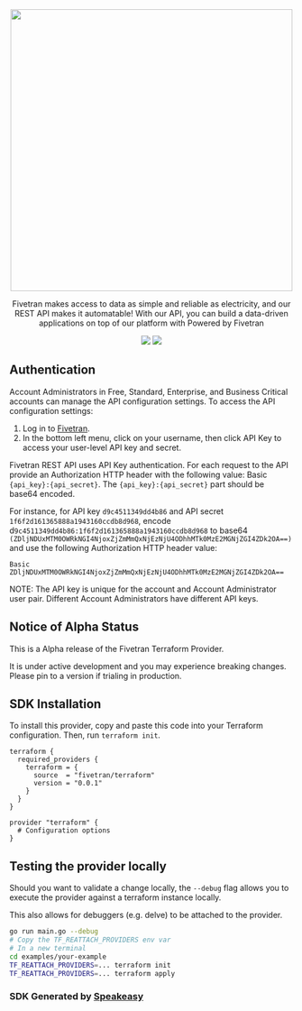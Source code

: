 <div align="center">
    <img src="https://user-images.githubusercontent.com/68016351/223284832-d571065b-026c-46d4-88a6-a895afeb8c97.png" width="500">
    <p> Fivetran makes access to data as simple and reliable as electricity, and our REST API makes it automatable! With our API, you can build a data-driven applications on top of our platform with Powered by Fivetran </p>
    <a href="https://developers.fivetran.com/openapi/reference/v1/overview/"><img src="https://img.shields.io/static/v1?label=Docs&message=API Ref&color=000000&style=for-the-badge" /></a>
    <a href="https://opensource.org/licenses/MIT"><img src="https://img.shields.io/badge/License-MIT-blue.svg?style=for-the-badge" /></a>
</div>

## Authentication

Account Administrators in Free, Standard, Enterprise, and Business Critical accounts can manage the API configuration settings. To access the API configuration settings:

1) Log in to [Fivetran](https://fivetran.com/login).
2) In the bottom left menu, click on your username, then click API Key to access your user-level API key and secret.

Fivetran REST API uses API Key authentication. For each request to the API provide an Authorization HTTP header with the following value: Basic `{api_key}:{api_secret}`. The `{api_key}:{api_secret}` part should be base64 encoded.

For instance, for API key `d9c4511349dd4b86` and API secret `1f6f2d161365888a1943160ccdb8d968`, encode d`9c4511349dd4b86:1f6f2d161365888a1943160ccdb8d968` to base64 `(ZDljNDUxMTM0OWRkNGI4NjoxZjZmMmQxNjEzNjU4ODhhMTk0MzE2MGNjZGI4ZDk2OA==)` and use the following Authorization HTTP header value:

`Basic ZDljNDUxMTM0OWRkNGI4NjoxZjZmMmQxNjEzNjU4ODhhMTk0MzE2MGNjZGI4ZDk2OA==`

NOTE: The API key is unique for the account and Account Administrator user pair. Different Account Administrators have different API keys.


<!-- Start SDK Installation -->
## Notice of Alpha Status

This is a Alpha release of the Fivetran Terraform Provider. 

It is under active development and you may experience breaking changes. Please pin to a version if trialing in production.

## SDK Installation

To install this provider, copy and paste this code into your Terraform configuration. Then, run `terraform init`.

```hcl
terraform {
  required_providers {
    terraform = {
      source  = "fivetran/terraform"
      version = "0.0.1"
    }
  }
}

provider "terraform" {
  # Configuration options
}
```
<!-- End SDK Installation -->

<!-- Start SDK Example Usage -->
## Testing the provider locally

Should you want to validate a change locally, the `--debug` flag allows you to execute the provider against a terraform instance locally.

This also allows for debuggers (e.g. delve) to be attached to the provider.

```sh
go run main.go --debug
# Copy the TF_REATTACH_PROVIDERS env var
# In a new terminal
cd examples/your-example
TF_REATTACH_PROVIDERS=... terraform init
TF_REATTACH_PROVIDERS=... terraform apply
```
<!-- End SDK Example Usage -->

<!-- Start SDK Available Operations -->

<!-- End SDK Available Operations -->

### SDK Generated by [Speakeasy](https://docs.speakeasyapi.dev/docs/using-speakeasy/client-sdks)
